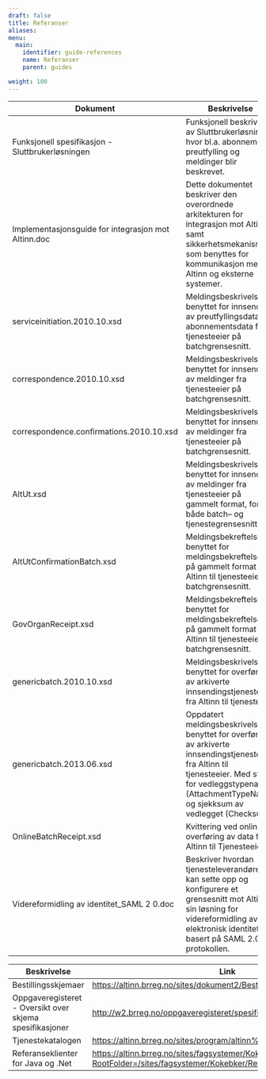 ```yaml
---
draft: false
title: Referanser
aliases:
menu:
  main:
    identifier: guide-references
    name: Referanser
    parent: guides

weight: 100
---
```



| Dokument | Beskrivelse |
|--------|--------|
|Funksjonell spesifikasjon - Sluttbrukerløsningen|Funksjonell beskrivelse av Sluttbrukerløsningen hvor bl.a. abonnement, preutfylling og meldinger blir beskrevet.|
|Implementasjonsguide for integrasjon mot Altinn.doc|Dette dokumentet beskriver den overordnede arkitekturen for integrasjon mot Altinn, samt sikkerhetsmekanismer som benyttes for kommunikasjon mellom Altinn og eksterne systemer.|
|serviceinitiation.2010.10.xsd|Meldingsbeskrivelse benyttet for innsending av preutfyllingsdata og abonnementsdata fra tjenesteeier på batchgrensesnitt.|
|correspondence.2010.10.xsd|Meldingsbeskrivelse benyttet for innsending av meldinger fra tjenesteeier på batchgrensesnitt.|
|correspondence.confirmations.2010.10.xsd|Meldingsbeskrivelse benyttet for innsending av meldinger fra tjenesteeier på batchgrensesnitt.|
|AltUt.xsd|Meldingsbeskrivelse benyttet for innsending av meldinger fra tjenesteeier på gammelt format, for både batch– og tjenestegrensesnitt.|
|AltUtConfirmationBatch.xsd|Meldingsbekreftelse benyttet for meldingsbekreftelser på gammelt format fra Altinn til tjenesteeier, batchgrensesnitt.|
|GovOrganReceipt.xsd|Meldingsbekreftelse benyttet for meldingsbekreftelser på gammelt format fra Altinn til tjenesteeier, batchgrensesnitt.|
|genericbatch.2010.10.xsd|Meldingsbeskrivelse benyttet for overføring av arkiverte innsendingstjenester fra Altinn til tjenesteeier|
|genericbatch.2013.06.xsd|Oppdatert meldingsbeskrivelse benyttet for overføring av arkiverte innsendingstjenester fra Altinn til tjenesteeier. Med støtte for vedleggstypenavn (AttachmentTypeName) og sjekksum av vedlegget (Checksum)|
|OnlineBatchReceipt.xsd|Kvittering ved online overføring av data fra Altinn til Tjenesteeier|
|Videreformidling av identitet_SAML 2 0.doc|Beskriver hvordan tjenesteleverandører kan sette opp og konfigurere et grensesnitt mot Altinn sin løsning for videreformidling av elektronisk identitet basert på SAML 2.0 protokollen.|


|Beskrivelse|Link|
|--------|--------|
|Bestillingsskjemaer|https://altinn.brreg.no/sites/dokument2/Bestillingsskjema|
|Oppgaveregisteret - Oversikt over skjema spesifikasjoner|http://w2.brreg.no/oppgaveregisteret/spesifikasjon_skjemaliste.jsp|
|Tjenestekatalogen|https://altinn.brreg.no/sites/program/altinn%20II/Lists/Tjenestekatalog|
|Referanseklienter for Java og .Net|https://altinn.brreg.no/sites/fagsystemer/Kokebker/Forms/AllItems.aspx?RootFolder=/sites/fagsystemer/Kokebker/Referanseklienter|

